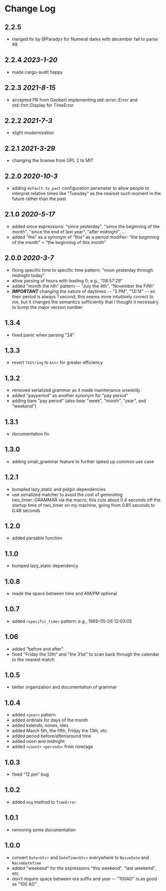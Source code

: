 # Change Log

## 2.2.5
* merged fix by @Paradyx for Numeral dates with december fail to parse #8
## 2.2.4 *2023-1-20*
* made cargo-audit happy
## 2.2.3 *2021-8-15*
* accepted PR from Geobert implementing std::error::Error and std::fmt::Display for TimeError
## 2.2.2 *2021-7-3*
* slight modernization
## 2.2.1 *2021-3-29*
* changing the license from GPL 2 to MIT
## 2.2.0 *2020-10-3*
* adding `default_to_past` configuration parameter to allow people to interpret relative times like "Tuesday" as the nearest such moment in the future rather than the past
## 2.1.0 *2020-5-17*
* added since expressions: "since yesterday", "since the beginning of the month", "since the end of last year", "after midnight", ...
* added "the" as a synonym of "this" as a period modifier: "the beginning of the month" = "the beginning of this month"
## 2.0.0 *2020-3-7*
* fixing specific time to specific time pattern: "noon yesterday through midnight today"
* allow parsing of hours with leading 0; e.g., "08:57:29"
* added "month the nth" pattern -- "July the 4th", "November the Fifth"
* ***IMPORTANT*** changing the nature of daytimes -- "3 PM", "13:14" -- so their period is always 1 second; this seems
more intuitively correct to me, but it changes the semantics sufficiently that I thought it necessary to bump the major version number
## 1.3.4
* fixed panic when parsing "24"
## 1.3.3
* revert `ToString` to `&str` for greater efficiency
## 1.3.2
* removed serialized grammar as it made maintenance unwieldy
* added "payperiod" as another synonym for "pay period"
* adding bare "pay period" (also bear "week", "month", "year", and "weekend")
## 1.3.1
* documentation fix
## 1.3.0
* adding small_grammar feature to further speed up common use case
## 1.2.1
* bumpled lazy_static and pidgin dependencies
* use serialized matcher to avoid the cost of generating two_timer::GRAMMAR via the macro;
this cuts about 0.4 seconds off the startup time of two_timer on my machine, going from 0.85 seconds to 0.48 seconds
## 1.2.0
* added parsable function
## 1.1.0
* bumped lazy_static dependency
## 1.0.8
* made the space between time and AM/PM optional
## 1.0.7
* added `<specific_time>` pattern: e.g., 1969-05-06 12:03:05
## 1.06
* added "before and after"
* fixed "Friday the 13th" and "the 31st" to scan back through the calendar to the nearest match
## 1.0.5
* better organization and documentation of grammar
## 1.0.4
* added `<year>` pattern
* added ordinals for days of the month
* added kalends, nones, ides
* added March 5th, the fifth, Friday the 13th, etc.
* added period before/after/around time
* added noon and midnight
* added `<count>` `<periods>` from now/ago
## 1.0.3
* fixed "12 pm" bug
## 1.0.2
* added `msg` method to `TimeError`
## 1.0.1
* removing some documentation
## 1.0.0
* convert `Date<Utc>` and `DateTime<Utc>` everywhere to `NaiveDate` and `NaiveDateTime`
* added "weekend" for the expressions "this weekend", "last weekend", etc.
* don't require space between era suffix and year -- "100AD" is as good as "100 AD"
